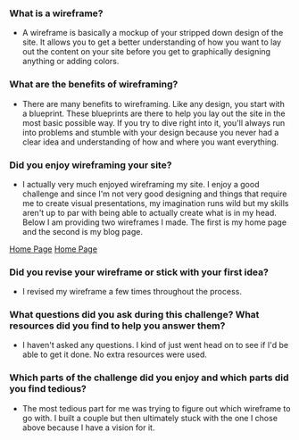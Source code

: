 ### What is a wireframe?
  - A wireframe is basically a mockup of your stripped down design of the site. It allows you to get a better understanding of how you want to lay out the content on your site before you get to graphically designing anything or adding colors.

### What are the benefits of wireframing?
  - There are many benefits to wireframing. Like any design, you start with a blueprint. These blueprints are there to help you lay out the site in the most basic possible way. If you try to dive right into it, you'll always run into problems and stumble with your design because you never had a clear idea and understanding of how and where you want everything.

### Did you enjoy wireframing your site?
  - I actually very much enjoyed wireframing my site. I enjoy a good challenge and since I'm not very good designing and things that require me to create visual presentations, my imagination runs wild but my skills aren't up to par with being able to actually create what is in my head. Below I am providing two wireframes I made. The first is my home page and the second is my blog page.

[Home Page](imgs/wireframe-index.png)
[Home Page](imgs/wireframe-blog-index.png)

### Did you revise your wireframe or stick with your first idea?
  - I revised my wireframe a few times throughout the process.

### What questions did you ask during this challenge? What resources did you find to help you answer them?
  - I haven't asked any questions. I kind of just went head on to see if I'd be able to get it done. No extra resources were used.

### Which parts of the challenge did you enjoy and which parts did you find tedious?
  - The most tedious part for me was trying to figure out which wireframe to go with. I built a couple but then ultimately stuck with the one I chose above because I have a vision for it.